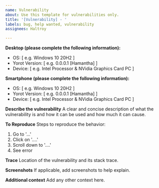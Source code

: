 ```yaml
---
name: Vulnerability
about: Use this template for vulnerabilities only.
title: '[Vulnerability] - '
labels: bug, help wanted, vulnerability
assignees: Haltroy

---
```


**Desktop (please complete the following information):**
 - OS: [ e.g. Windows 10 20H2 ]
 - Yorot Version: [ e.g. 0.0.0.1 [Hamantha] ]
 - Device: [ e.g. Intel Processor & NVidia Graphics Card PC ]

**Smartphone (please complete the following information):**
 - OS: [ e.g. Windows 10 20H2 ]
 - Yorot Version: [ e.g. 0.0.0.1 [Hamantha] ]
 - Device: [ e.g. Intel Processor & NVidia Graphics Card PC ]

**Describe the vulnerability**
A clear and concise description of what the vulnerability is and how it can be used and how much it can cause.

**To Reproduce**
Steps to reproduce the behavior:
1. Go to '...'
2. Click on '....'
3. Scroll down to '....'
4. See error

**Trace**
Location of the vulnerability and its stack trace.

**Screenshots**
If applicable, add screenshots to help explain.

**Additional context**
Add any other context here.

